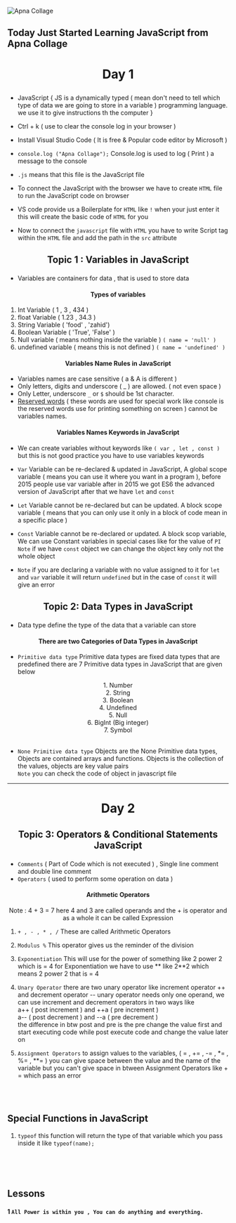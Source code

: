 ![Apna Collage](https://lwfiles.mycourse.app/62a6cd5e1e9e2fbf212d608d-public/6efdd5e7f0d663cf231d0f2040be0a1e.png)


## Today Just Started Learning JavaScript from Apna Collage

# <p align='center'> Day 1 </p>

- JavaScript { JS is a dynamically typed ( mean don't need to tell which type of data we are going to store in a variable ) programming language. we use it to give instructions th the computer }

- Ctrl + k ( use to clear the console log in your browser )

- Install Visual Studio Code ( It is free & Popular code editor by Microsoft )

- `console.log ("Apna Collage");` Console.log is used to log ( Print ) a message to the console

- `.js` means that this file is the JavaScript file

- To connect the JavaScript with the browser we have to create `HTML` file to run the JavaScript code on browser 

- VS code provide us a Boilerplate for `HTML` like `!` when your just enter it this will create the basic code of `HTML` for you

- Now to connect the `javascript` file with `HTML` you have to write Script tag within the `HTML` file and add the path in the `src` attribute

## <p align='center'> Topic 1 : Variables in JavaScript</p>
- Variables are containers for data , that is used to store data
#### <p align='center'>Types of variables</p>
1. Int Variable ( 1 , 3 , 434 )
2. float Variable ( 1.23 , 34.3 )
3. String Variable ( 'food' , 'zahid')
4. Boolean Variable ( 'True', 'False' )
5. Null variable ( means nothing inside the variable ) `( name = 'null' )`
6. undefined variable ( means this is not defined ) `( name = 'undefined' )`

#### <p align='center'> Variables Name Rules in JavaScript</p>
- Variables names are case sensitive ( a & A is different )
- Only letters, digits and underscore ( _ ) are allowed. ( not even space )
- Only Letter, underscore ` _ ` or `$` should be 1st character.
- [Reserved words]('https://developer.mozilla.org/en-US/docs/Web/JavaScript/Reference/Lexical_grammar#reserved_words') ( these words are used for special work like console is the reserved words use for printing something on screen ) cannot be variables names.

#### <p align='center'> Variables Names Keywords in JavaScript</p>
- We can create variables without keywords like `( var , let , const )` but this is not good practice you have to use variables keywords

- `Var` Variable can be re-declared & updated in JavaScript, A global scope variable ( means you can use it where you want in a program ), before 2015 people use var variable after in 2015 we got ES6 the advanced version of JavaScript after that we have `let` and `const`

- `Let` Variable cannot be re-declared but can be updated. A block scope variable ( means that you can only use it only in a block of code mean in a specific place )
- `Const` Variable cannot be re-declared or updated. A block scop variable, We can use Constant variables in special cases like for the value of `PI` <br> `Note` if we have `const` object we can change the object key only not the whole object

-  `Note` if you are declaring a variable with no value assigned to it for `let` and `var` variable it will return `undefined` but in the case of `const` it will give an error 

## <p align='center'> Topic 2: Data Types in JavaScript</p>
- Data type define the type of the data that a variable can store
#### <p align='center'> There are two Categories of Data Types in JavaScript</p>
- `Primitive data type` Primitive data types are fixed data types that are predefined there are 7 Primitive data types in JavaScript that are given below
<div align='center'>
1. Number <br>
2. String <br>
3. Boolean<br>
4. Undefined<br>
5. Null <br>
6. BigInt (Big integer) <br>
7. Symbol <br>
</div>

<br>

- `None Primitive data type` Objects are the None Primitive data types, Objects are contained arrays and functions. Objects is the collection of the values, objects are key value pairs <br> `Note` you can check the code of object in javascript file
---
# <p align='center'> Day 2 </p>

## <p align='center'> Topic 3: Operators & Conditional Statements JavaScript</p>
- `Comments` ( Part of Code which is not executed ) , Single line comment and double line comment
-  `Operators` ( used to perform some operation on data )
#### <p align='center'> Arithmetic Operators</p>

 <p align='center'> Note : 4 + 3 = 7  here 4 and 3 are called operands and the + is operator and as a whole it can be called Expression
</p>

1. ` + , - , * , / ` These are called Arithmetic Operators

2. `Modulus %` This operator gives us the reminder of the division

3. `Exponentiation` This will use for the power of something like 2 power 2 which is = 4 for Exponentiation we have to use ** like 2**2 which means 2 power 2 that is = 4

4. `Unary Operator` there are two unary operator like increment operator ++ and decrement operator -- unary operator needs only one operand, we can use increment and decrement operators in two ways like <br>
a++ ( post increment ) and ++a ( pre increment )<br>
a-- ( post decrement ) and --a ( pre decrement )<br>
the difference in btw post and pre is the pre change the value first and start executing code while post execute code and change the value later on

5. `Assignment Operators` to assign values to the variables, ( = , += , -= , *= , %= , **= ) you can give space between the value and the name of the variable but you can't give space in btween Assignment Operators like + = which pass an error


<br>
<br>

## Special Functions in JavaScript
1. `typeof` this function will return the type of that variable which you pass inside it like `typeof(name);`




<br><br><br>

## Lessons

#### 1 `All Power is within you , You can do anything and everything.`

